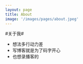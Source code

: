 ```yaml
---
layout: page
title: About
image: '/images/pages/about.jpeg'
---
```




#关于我#

- 想法多行动力差
- 写博客就是为了码字开心
- 也想录播客的